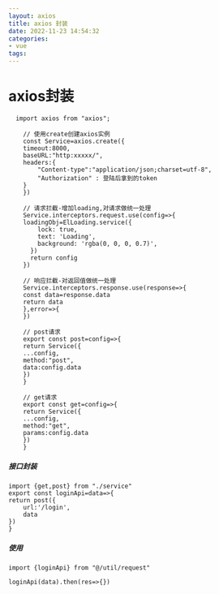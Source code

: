 ```yaml
---
layout: axios
title: axios 封装
date: 2022-11-23 14:54:32
categories:
- vue
tags:
---
```

# axios封装

```
  import axios from "axios";
    
    // 使用create创建axios实例
    const Service=axios.create({
    timeout:8000,
    baseURL:"http:xxxxx/",
    headers:{
        "Content-type":"application/json;charset=utf-8",
        "Authorization" : 登陆后拿到的token
    }
    })

    // 请求拦截-增加loading,对请求做统一处理
    Service.interceptors.request.use(config=>{
    loadingObj=ElLoading.service({
        lock: true,
        text: 'Loading',
        background: 'rgba(0, 0, 0, 0.7)',
      })
      return config
    })

    // 响应拦截-对返回值做统一处理
    Service.interceptors.response.use(response=>{
    const data=response.data
    return data
    },error=>{
    })

    // post请求
    export const post=config=>{
    return Service({
    ...config,
    method:"post",
    data:config.data
    })
    }
    
    // get请求
    export const get=config=>{
    return Service({
    ...config,
    method:"get",
    params:config.data
    })
    }
```
##### 接口封装
    import {get,post} from "./service"
    export const loginApi=data=>{
    return post({
        url:'/login',
        data
    })
    }

##### 使用
    import {loginApi} from "@/util/request"
    
    loginApi(data).then(res=>{})

